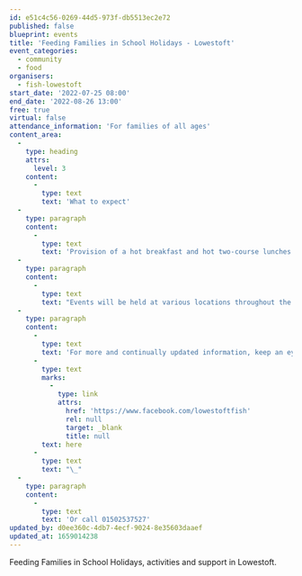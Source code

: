 ```yaml
---
id: e51c4c56-0269-44d5-973f-db5513ec2e72
published: false
blueprint: events
title: 'Feeding Families in School Holidays - Lowestoft'
event_categories:
  - community
  - food
organisers:
  - fish-lowestoft
start_date: '2022-07-25 08:00'
end_date: '2022-08-26 13:00'
free: true
virtual: false
attendance_information: 'For families of all ages'
content_area:
  -
    type: heading
    attrs:
      level: 3
    content:
      -
        type: text
        text: 'What to expect'
  -
    type: paragraph
    content:
      -
        type: text
        text: 'Provision of a hot breakfast and hot two-course lunches for families during the school holidays. Sessions will often have craft packs to take home or do at the venue, with friendly faces who can help fill in forms, help signpost to other venues and support in the town, in a calm and friendly environment.'
  -
    type: paragraph
    content:
      -
        type: text
        text: "Events will be held at various locations throughout the summer holidays from 25th\_July to 26th\_August. Each event will last between 1.5 to 2 hours"
  -
    type: paragraph
    content:
      -
        type: text
        text: 'For more and continually updated information, keep an eye on the organiser’s social media page, link '
      -
        type: text
        marks:
          -
            type: link
            attrs:
              href: 'https://www.facebook.com/lowestoftfish'
              rel: null
              target: _blank
              title: null
        text: here
      -
        type: text
        text: "\_"
  -
    type: paragraph
    content:
      -
        type: text
        text: 'Or call 01502537527'
updated_by: d0ee360c-4db7-4ecf-9024-8e35603daaef
updated_at: 1659014238
---
```

Feeding Families in School Holidays, activities and support in Lowestoft.